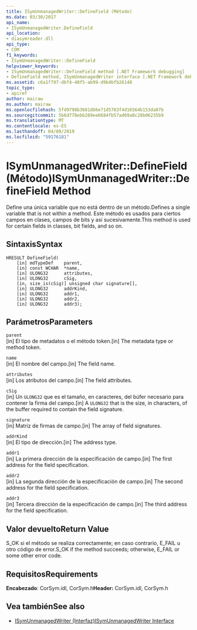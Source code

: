 ```yaml
---
title: ISymUnmanagedWriter::DefineField (Método)
ms.date: 03/30/2017
api_name:
- ISymUnmanagedWriter.DefineField
api_location:
- diasymreader.dll
api_type:
- COM
f1_keywords:
- ISymUnmanagedWriter::DefineField
helpviewer_keywords:
- ISymUnmanagedWriter::DefineField method [.NET Framework debugging]
- DefineField method, ISymUnmanagedWriter interface [.NET Framework debugging]
ms.assetid: c6a1f797-dbf4-40f5-ab99-d9b4bfb26148
topic_type:
- apiref
author: mairaw
ms.author: mairaw
ms.openlocfilehash: 5fd9798b3681d66e71d5703f4d16564b153da07b
ms.sourcegitcommit: 5b6d778ebb269ee6684fb57ad69a8c28b06235b9
ms.translationtype: MT
ms.contentlocale: es-ES
ms.lasthandoff: 04/08/2019
ms.locfileid: "59176181"
---
```

# <a name="isymunmanagedwriterdefinefield-method"></a><span data-ttu-id="ac26c-102">ISymUnmanagedWriter::DefineField (Método)</span><span class="sxs-lookup"><span data-stu-id="ac26c-102">ISymUnmanagedWriter::DefineField Method</span></span>
<span data-ttu-id="ac26c-103">Define una única variable que no está dentro de un método.</span><span class="sxs-lookup"><span data-stu-id="ac26c-103">Defines a single variable that is not within a method.</span></span> <span data-ttu-id="ac26c-104">Este método es usados para ciertos campos en clases, campos de bits y así sucesivamente.</span><span class="sxs-lookup"><span data-stu-id="ac26c-104">This method is used for certain fields in classes, bit fields, and so on.</span></span>  
  
## <a name="syntax"></a><span data-ttu-id="ac26c-105">Sintaxis</span><span class="sxs-lookup"><span data-stu-id="ac26c-105">Syntax</span></span>  
  
```  
HRESULT DefineField(  
    [in] mdTypeDef    parent,  
    [in] const WCHAR  *name,  
    [in] ULONG32      attributes,  
    [in] ULONG32      cSig,  
    [in, size_is(cSig)] unsigned char signature[],  
    [in] ULONG32      addrKind,  
    [in] ULONG32      addr1,  
    [in] ULONG32      addr2,  
    [in] ULONG32      addr3);  
```  
  
## <a name="parameters"></a><span data-ttu-id="ac26c-106">Parámetros</span><span class="sxs-lookup"><span data-stu-id="ac26c-106">Parameters</span></span>  
 `parent`  
 <span data-ttu-id="ac26c-107">[in] El tipo de metadatos o el método token.</span><span class="sxs-lookup"><span data-stu-id="ac26c-107">[in] The metadata type or method token.</span></span>  
  
 `name`  
 <span data-ttu-id="ac26c-108">[in] El nombre del campo.</span><span class="sxs-lookup"><span data-stu-id="ac26c-108">[in] The field name.</span></span>  
  
 `attributes`  
 <span data-ttu-id="ac26c-109">[in] Los atributos del campo.</span><span class="sxs-lookup"><span data-stu-id="ac26c-109">[in] The field attributes.</span></span>  
  
 `cSig`  
 <span data-ttu-id="ac26c-110">[in] Un `ULONG32` que es el tamaño, en caracteres, del búfer necesario para contener la firma del campo.</span><span class="sxs-lookup"><span data-stu-id="ac26c-110">[in] A `ULONG32` that is the size, in characters, of the buffer required to contain the field signature.</span></span>  
  
 `signature`  
 <span data-ttu-id="ac26c-111">[in] Matriz de firmas de campo.</span><span class="sxs-lookup"><span data-stu-id="ac26c-111">[in] The array of field signatures.</span></span>  
  
 `addrKind`  
 <span data-ttu-id="ac26c-112">[in] El tipo de dirección.</span><span class="sxs-lookup"><span data-stu-id="ac26c-112">[in] The address type.</span></span>  
  
 `addr1`  
 <span data-ttu-id="ac26c-113">[in] La primera dirección de la especificación de campo.</span><span class="sxs-lookup"><span data-stu-id="ac26c-113">[in] The first address for the field specification.</span></span>  
  
 `addr2`  
 <span data-ttu-id="ac26c-114">[in] La segunda dirección de la especificación de campo.</span><span class="sxs-lookup"><span data-stu-id="ac26c-114">[in] The second address for the field specification.</span></span>  
  
 `addr3`  
 <span data-ttu-id="ac26c-115">[in] Tercera dirección de la especificación de campo.</span><span class="sxs-lookup"><span data-stu-id="ac26c-115">[in] The third address for the field specification.</span></span>  
  
## <a name="return-value"></a><span data-ttu-id="ac26c-116">Valor devuelto</span><span class="sxs-lookup"><span data-stu-id="ac26c-116">Return Value</span></span>  
 <span data-ttu-id="ac26c-117">S_OK si el método se realiza correctamente; en caso contrario, E_FAIL u otro código de error.</span><span class="sxs-lookup"><span data-stu-id="ac26c-117">S_OK if the method succeeds; otherwise, E_FAIL or some other error code.</span></span>  
  
## <a name="requirements"></a><span data-ttu-id="ac26c-118">Requisitos</span><span class="sxs-lookup"><span data-stu-id="ac26c-118">Requirements</span></span>  
 <span data-ttu-id="ac26c-119">**Encabezado**: CorSym.idl, CorSym.h</span><span class="sxs-lookup"><span data-stu-id="ac26c-119">**Header:** CorSym.idl, CorSym.h</span></span>  
  
## <a name="see-also"></a><span data-ttu-id="ac26c-120">Vea también</span><span class="sxs-lookup"><span data-stu-id="ac26c-120">See also</span></span>

- [<span data-ttu-id="ac26c-121">ISymUnmanagedWriter (Interfaz)</span><span class="sxs-lookup"><span data-stu-id="ac26c-121">ISymUnmanagedWriter Interface</span></span>](../../../../docs/framework/unmanaged-api/diagnostics/isymunmanagedwriter-interface.md)
